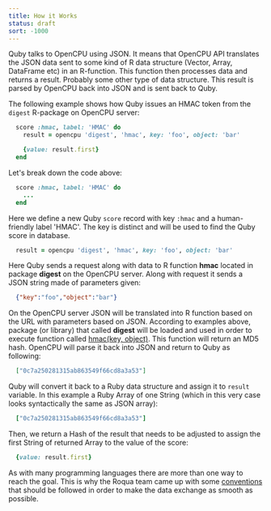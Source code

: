 ```yaml
---
title: How it Works
status: draft
sort: -1000
---
```


Quby talks to OpenCPU using JSON. It means that OpenCPU API translates the JSON data sent to some kind of R data
structure (Vector, Array, DataFrame etc) in an R-function. This function then processes data and returns a result.
Probably some other type of data structure. This result is parsed by OpenCPU back into JSON and is sent back to Quby.

The following example shows how Quby issues an HMAC token from the `digest` R-package on OpenCPU server:

``` ruby
  score :hmac, label: 'HMAC' do
    result = opencpu 'digest', 'hmac', key: 'foo', object: 'bar'

    {value: result.first}
  end
```

Let's break down the code above:

``` ruby
  score :hmac, label: 'HMAC' do
    ...
  end
```

Here we define a new Quby `score` record with key `:hmac` and a human-friendly label 'HMAC'. The key is distinct and
will be used to find the Quby score in database.

``` ruby
  result = opencpu 'digest', 'hmac', key: 'foo', object: 'bar'
```

Here Quby sends a request along with data to R function **hmac** located in package **digest** on the OpenCPU server.
Along with request it sends a JSON string made of parameters given:

``` json
  {"key":"foo","object":"bar"}
```

On the OpenCPU server JSON will be translated into R function based on the URL with parameters based on JSON. According
to examples above, package (or library) that called **digest** will be loaded and used in order to execute function
called [hmac(key, object)](http://www.rdocumentation.org/packages/digest/versions/0.6.10/topics/hmac). This function will return an MD5
hash. OpenCPU will parse it back into JSON and return to Quby as following:

``` json
  ["0c7a250281315ab863549f66cd8a3a53"]
```

Quby will convert it back to a Ruby data structure and assign it to `result` variable. In this example a Ruby Array of
one String (which in this very case looks syntactically the same as JSON array):

``` ruby
  ["0c7a250281315ab863549f66cd8a3a53"]
```

Then, we return a Hash of the result that needs to be adjusted to assign the first String of returned Array to the value
of the score:

``` ruby
  {value: result.first}
```

As with many programming languages there are more than one way to reach the goal. This is why the Roqua team came up
with some [conventions](/developer/quby/opencpu/conventions/) that should be followed in order to make the data exchange as smooth as possible.
